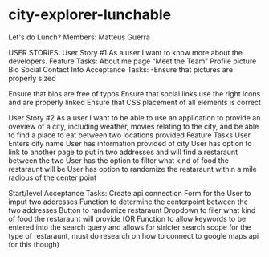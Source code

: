 # city-explorer-lunchable
Let's do Lunch?
Members: Matteus Guerra


USER STORIES:
User Story #1 As a user I want to know more about the developers.
Feature Tasks:
About me page “Meet the Team”
Profile picture
Bio
Social
Contact Info
Acceptance Tasks:
-Ensure that pictures are properly sized

Ensure that bios are free of typos
Ensure that social links use the right icons and are properly linked
Ensure that CSS placement of all elements is correct

User Story #2 As a user I want to be able to use an application to provide an oveview of a city, including weather, movies relating to the city, and be able to find a place to eat between two locations provided
Feature Tasks
User Enters city name
User has information provided of city 
User has option to link to another page to put in two addresses and will find a restaraunt between the two
User has the option to filter what kind of food the restaraunt will be
User has option to randomize the restaraunt within a mile radious of the center point 



Start/level
Acceptance Tasks:
Create api connection 
Form for the User to imput two addresses
Function to determine the centerpoint between the two addresses
Button to randomize restaraunt 
Dropdown to filer what kind of food the restaraunt will provide
(OR Function to allow keywords to be entered into the search query and allows for stricter search scope for the type of restaraunt, must do research on how to connect to google maps api for this though)
